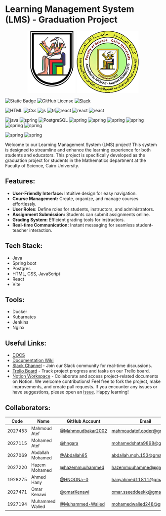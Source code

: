 # Learning Management System (LMS) - Graduation Project

<div align="center">
  <img src="profile/images/Cairo_University_Crest.png" alt="Image 1" width="156" height="200"/>
  <img src="profile/images/sci-cu.png" alt="Image 2" width="200" height="200"/>
</div>

![Static Badge](https://img.shields.io/badge/CU-SCI-blue) ![GitHub License](https://img.shields.io/github/license/gp-lms-sci-cu-24/.github) [![Slack](https://img.shields.io/badge/Slack-4A154B?style=for-the-badge&logo=slack&logoColor=white)](https://www.notion.so/Graduation-Project-cf2b59c49c5447829e59cc5e111964ac?pvs=4)

![HTML](https://img.shields.io/badge/HTML-239120?style=for-the-badge&logo=html5&logoColor=white) ![Css](https://img.shields.io/badge/CSS3-1572B6?style=for-the-badge&logo=css3&logoColor=white) ![js](https://img.shields.io/badge/JavaScript-323330?style=for-the-badge&logo=javascript&logoColor=F7DF1E) ![ts](https://img.shields.io/badge/TypeScript-007ACC?style=for-the-badge&logo=typescript&logoColor=white)![react](https://img.shields.io/badge/React-20232A?style=for-the-badge&logo=react&logoColor=61DAFB) ![react](https://img.shields.io/badge/Bootstrap-563D7C?style=for-the-badge&logo=bootstrap&logoColor=white) ![react](https://img.shields.io/badge/Redux-593D88?style=for-the-badge&logo=redux&logoColor=white)


![java](https://img.shields.io/badge/Java-ED8B00?style=for-the-badge&logo=openjdk&logoColor=white) ![spring](https://img.shields.io/badge/Spring-6DB33F?style=for-the-badge&logo=spring&logoColor=white) ![PostgreSQL](https://img.shields.io/badge/PostgreSQL-316192?style=for-the-badge&logo=postgresql&logoColor=white) ![spring](https://img.shields.io/badge/Microsoft_Azure-0089D6?style=for-the-badge&logo=microsoft-azure&logoColor=white) ![spring](https://img.shields.io/badge/json%20web%20tokens-323330?style=for-the-badge&logo=json-web-tokens&logoColor=pink) ![spring](https://img.shields.io/badge/redis-%23DD0031.svg?&style=for-the-badge&logo=redis&logoColor=white) ![spring](https://img.shields.io/badge/Spring_Security-6DB33F?style=for-the-badge&logo=Spring-Security&logoColor=white)
![spring](https://img.shields.io/badge/GIT-E44C30?style=for-the-badge&logo=git&logoColor=white) ![spring](https://img.shields.io/badge/Jenkins-D24939?style=for-the-badge&logo=Jenkins&logoColor=white)

![spring](https://img.shields.io/badge/Google%20Analytics-E37400?style=for-the-badge&logo=google%20analytics&logoColor=white) ![spring](https://img.shields.io/badge/Trello-0052CC?style=for-the-badge&logo=trello&logoColor=white)


Welcome to our Learning Management System (LMS) project! This system is designed to streamline and enhance the learning experience for both students and educators. This project is specifically developed as the graduation project for students in the Mathematics department at the Faculty of Science, Cairo University.

## Features:

- **User-Friendly Interface:** Intuitive design for easy navigation.
- **Course Management:** Create, organize, and manage courses effortlessly.
- **User Roles:** Define roles for students, instructors, and administrators.
- **Assignment Submission:** Students can submit assignments online.
- **Grading System:** Efficient grading tools for instructors.
- **Real-time Communication:** Instant messaging for seamless student-teacher interaction.

## Tech Stack:

- Java
- Spring boot
- Postgres
- HTML, CSS, JavaScript
- React
- Vite

## Tools:

- Docker
- Kubarnates
- Jenkins
- Nginx

## Useful Links:

-  [DOCS](../docs/)
- [Documentation Wiki](https://github.com/gp-lms-sci-cu-24/wiki)
- [Slack Channel](https://join.slack.com/t/graduationprojectlms/shared_invite/zt-2ddps1l2p-v2ST3WOaOOvOmfIriL5VaA) - Join our Slack community for real-time discussions.
- [Trello Board](https://trello.com/invite/graduationprojectlms/ATTI60f36808f858128dd0c880228aff1288D5A037B9) - Track project progress and tasks on our Trello board.
- [Notion Workspace](https://www.notion.so/Graduation-Project-cf2b59c49c5447829e59cc5e111964ac?pvs=4) - Collaborate and access project-related documents on Notion.
We welcome contributions! Feel free to fork the project, make improvements, and create pull requests. If you encounter any issues or have suggestions, please open an [issue](https://github.com/gp-lms-sci-cu-24/issues). Happy learning!

## Collaborators:
| Code          | Name          | GitHub Account     | Email                   |
| ------------- | ------------- | ----------------------- |  ----------------------- |
| 2027453          | Mahmoud Atef|  [@Mahmoudbakar2002](https://github.com/Mahmoudbakar2002)    | mahmoudatef.coder@gmail.com    |
| 2027115          | Mohamed Atef |   [@hngara](https://github.com/hngara) | mohamedshata9898@gmail.com  |
| 2027069          | Abdallah Mohamed| [@Abdallah85](https://github.com/Abdallah85)  | abdallah.moh.153@gmail.com |
| 2027220          | Hazem Mohamed| [@hazemmuuhammed](https://github.com/hazemmuuhammed)  | hazemmuuhammed@gmail.com |
| 1928275          | Ahmed Hany | [@HNOONa-0](https://github.com/HNOONa-0)  | hanyahmed11811@gmail.com |
| 2027471          | Omar Kenawi | [@omarKenawi](https://github.com/omarKenawi)  | omar.sseeddeekk@gmail.com |
| 1927194          | Muhammed Walied | [@Muhammed-Walied](https://github.com/Muhammed-Walied)  | mohamedwalied248@gmail.com |
